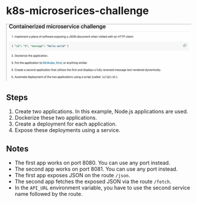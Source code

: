 # k8s-microserices-challenge

![TASK](https://github.com/ahmedalaa14/K8s-Microservice-Challenge/blob/main/images/kubernetes-challenge.png)
## Steps 
1. Create two applications. In this example, Node.js applications are used.
2. Dockerize these two applications.
3. Create a deployment for each application.
4. Expose these deployments using a service.

## Notes
- The first app works on port 8080. You can use any port instead.
- The second app works on port 8081. You can use any port instead.
- The first app exposes JSON on the route `/json`.
- The second app fetches the exposed JSON via the route `/fetch`.
- In the `API_URL` environment variable, you have to use the second service name followed by the route.